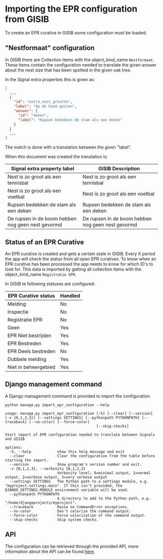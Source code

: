 # Importing the EPR configuration from GISIB
To create an EPR curative in GISIB some configuration must be loaded.

## "Nestformaat" configuration
In GISIB there are Collection items with the object_kind_name `Nestformaat`. 
These items contain the configuration needed to translate the given answer about
the nest size that has been spotted in the given oak tree.

In the Signal extra properties this is given as:
```json
[
  ...
  {
    "id": "extra_nest_grootte",
    "label": "Op de boom gezien",
    "answer": {
      "id": "deken",
      "label": "Rupsen bedekken de stam als een deken"
    }
  }
  ...
]
```

The match is done with a translation between the given "label".

When this document was created the translation is:

| Signal extra property label                         | GISIB Description                                   |
|-----------------------------------------------------|-----------------------------------------------------|
| Nest is zo groot als een tennisbal                  | Nest is zo groot als een tennisbal                  |
| Nest is zo groot als een voetbal                    | Nest is zo groot als een voetbal                    |
| Rupsen bedekken de stam als een deken               | Rupsen bedekken de stam als een deken               |
| De rupsen in de boom hebben nog geen nest gevormd   | De rupsen in de boom hebben nog geen nest gevormd   |


## Status of an EPR Curative
An EPR curative is created and gets a certain state in GISIB. Every X period
the app will check the status from all open EPR curatives. To know when an EPR
curative has been processed the app needs to know for which ID's to look for.
This data is imported by getting all collection items with the object_kind_name
`Registratie EPR`. 

In GISIB te following statuses are configured:

| EPR Curative status  | Handled  |
|----------------------|----------|
| Melding              | No       |
| Inspectie            | No       |
| Registratie EPR      | No       |
| Geen                 | Yes      |
| EPR Niet bestrijden  | Yes      |
| EPR Bestreden        | Yes      |
| EPR Deels bestreden  | No       |
| Dubbele melding      | Yes      |
| Niet in beheergebied | Yes      |


## Django management command
A Django management command is provided to import the configuration.

```shell
python manage.py import_epr_configuration --help
```

```
usage: manage.py import_epr_configuration [-h] [--clear] [--version] [-v {0,1,2,3}] [--settings SETTINGS] [--pythonpath PYTHONPATH] [--traceback] [--no-color] [--force-color]
                                          [--skip-checks]

Start import of EPR configuration needed to translate between Signals and GISIB

options:
  -h, --help            show this help message and exit
  --clear               Clear the configuration from the table before starting the import.
  --version             Show program's version number and exit.
  -v {0,1,2,3}, --verbosity {0,1,2,3}
                        Verbosity level; 0=minimal output, 1=normal output, 2=verbose output, 3=very verbose output
  --settings SETTINGS   The Python path to a settings module, e.g. "myproject.settings.main". If this isn't provided, the DJANGO_SETTINGS_MODULE environment variable will be used.
  --pythonpath PYTHONPATH
                        A directory to add to the Python path, e.g. "/home/djangoprojects/myproject".
  --traceback           Raise on CommandError exceptions.
  --no-color            Don't colorize the command output.
  --force-color         Force colorization of the command output.
  --skip-checks         Skip system checks.
```

## API

The configuration can be retrieved through the provided API, more information
about the API can be found [here](../api/README.md).